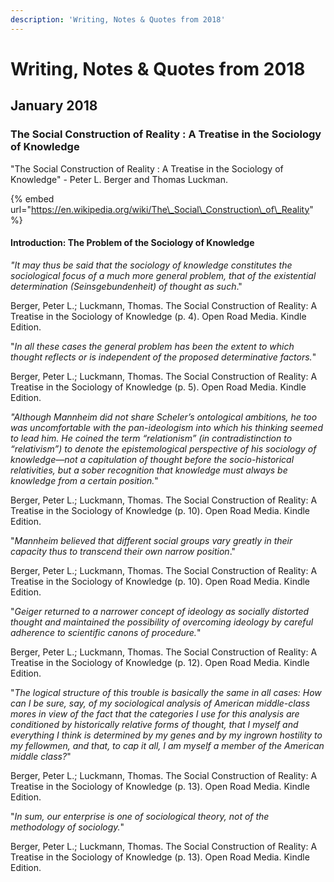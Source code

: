 ```yaml
---
description: 'Writing, Notes & Quotes from 2018'
---
```


# Writing, Notes & Quotes from 2018

## January 2018

### The Social Construction of Reality : A Treatise in the Sociology of Knowledge

"The Social Construction of Reality : A Treatise in the Sociology of Knowledge" - Peter L. Berger and Thomas Luckman.

{% embed url="https://en.wikipedia.org/wiki/The\_Social\_Construction\_of\_Reality" %}

#### Introduction: The Problem of the Sociology of Knowledge

_"It may thus be said that the sociology of knowledge constitutes the sociological focus of a much more general problem, that of the existential determination \(Seinsgebundenheit\) of thought as such_."

Berger, Peter L.; Luckmann, Thomas. The Social Construction of Reality: A Treatise in the Sociology of Knowledge \(p. 4\). Open Road Media. Kindle Edition.

"_In all these cases the general problem has been the extent to which thought reflects or is independent of the proposed determinative factors._"

Berger, Peter L.; Luckmann, Thomas. The Social Construction of Reality: A Treatise in the Sociology of Knowledge \(p. 5\). Open Road Media. Kindle Edition.

_"Although Mannheim did not share Scheler’s ontological ambitions, he too was uncomfortable with the pan-ideologism into which his thinking seemed to lead him. He coined the term “relationism” \(in contradistinction to “relativism”\) to denote the epistemological perspective of his sociology of knowledge—not a capitulation of thought before the socio-historical relativities, but a sober recognition that knowledge must always be knowledge from a certain position._"

Berger, Peter L.; Luckmann, Thomas. The Social Construction of Reality: A Treatise in the Sociology of Knowledge \(p. 10\). Open Road Media. Kindle Edition.

"_Mannheim believed that different social groups vary greatly in their capacity thus to transcend their own narrow position_."

Berger, Peter L.; Luckmann, Thomas. The Social Construction of Reality: A Treatise in the Sociology of Knowledge \(p. 10\). Open Road Media. Kindle Edition.

"_Geiger returned to a narrower concept of ideology as socially distorted thought and maintained the possibility of overcoming ideology by careful adherence to scientific canons of procedure._"

Berger, Peter L.; Luckmann, Thomas. The Social Construction of Reality: A Treatise in the Sociology of Knowledge \(p. 12\). Open Road Media. Kindle Edition.

"_The logical structure of this trouble is basically the same in all cases: How can I be sure, say, of my sociological analysis of American middle-class mores in view of the fact that the categories I use for this analysis are conditioned by historically relative forms of thought, that I myself and everything I think is determined by my genes and by my ingrown hostility to my fellowmen, and that, to cap it all, I am myself a member of the American middle class?_"

Berger, Peter L.; Luckmann, Thomas. The Social Construction of Reality: A Treatise in the Sociology of Knowledge \(p. 13\). Open Road Media. Kindle Edition.

"_In sum, our enterprise is one of sociological theory, not of the methodology of sociology._"

Berger, Peter L.; Luckmann, Thomas. The Social Construction of Reality: A Treatise in the Sociology of Knowledge \(p. 13\). Open Road Media. Kindle Edition.





